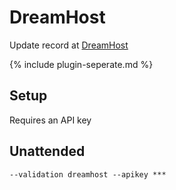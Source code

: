 ---
---
# DreamHost
Update record at [DreamHost](https://www.dreamhost.com/)

{% include plugin-seperate.md %}

## Setup
Requires an API key

## Unattended 
`‑‑validation dreamhost --apikey ***`